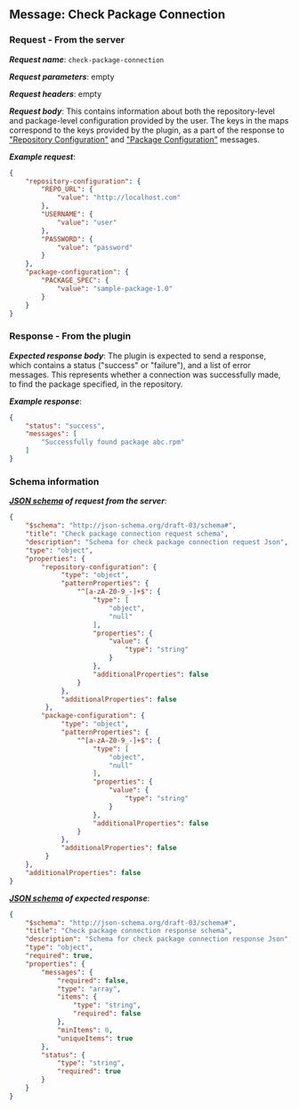 ## Message: Check Package Connection
 
### Request - From the server

***Request name***: ```check-package-connection```

***Request parameters***: empty

***Request headers***: empty

***Request body***: This contains information about both the repository-level and package-level configuration provided by the user. The keys in the maps correspond to the keys provided by the plugin, as a part of the response to ["Repository Configuration"](repository_configuration.md) and ["Package Configuration"](package_configuration.md) messages.

***Example request***:
```json
{
    "repository-configuration": {
        "REPO_URL": {
            "value": "http://localhost.com"
        },
        "USERNAME": {
            "value": "user"
        },
        "PASSWORD": {
            "value": "password"
        }
    },
    "package-configuration": {
        "PACKAGE_SPEC": {
            "value": "sample-package-1.0"
        }
    }
}
```

### Response - From the plugin

***Expected response body***: The plugin is expected to send a response, which contains a status ("success" or "failure"), and a list of error messages. This represents whether a connection was successfully made, to find the package specified, in the repository.

***Example response***:
```json
{
    "status": "success",
    "messages": [
        "Successfully found package abc.rpm"
    ]
}
```

### Schema information

***[JSON schema](http://json-schema.org) of request from the server***:
```json
{
    "$schema": "http://json-schema.org/draft-03/schema#",
    "title": "Check package connection request schema",
    "description": "Schema for check package connection request Json",
    "type": "object",
    "properties": {
        "repository-configuration": {
             "type": "object",
             "patternProperties": {
                 "^[a-zA-Z0-9_-]+$": {
                     "type": [
                         "object",
                         "null"
                     ],
                     "properties": {
                         "value": {
                             "type": "string"
                         }
                     },
                     "additionalProperties": false
                 }
             },
             "additionalProperties": false
         },
        "package-configuration": {
             "type": "object",
             "patternProperties": {
                 "^[a-zA-Z0-9_-]+$": {
                     "type": [
                         "object",
                         "null"
                     ],
                     "properties": {
                         "value": {
                             "type": "string"
                         }
                     },
                     "additionalProperties": false
                 }
             },
             "additionalProperties": false
         }
    },
    "additionalProperties": false
}
```

***[JSON schema](http://json-schema.org) of expected response***:
```json
{
    "$schema": "http://json-schema.org/draft-03/schema#",
    "title": "Check package connection response schema",
    "description": "Schema for check package connection response Json",
    "type": "object",
    "required": true,
    "properties": {
        "messages": {
            "required": false,
            "type": "array",
            "items": {
                "type": "string",
                "required": false
            },
            "minItems": 0,
            "uniqueItems": true
        },
        "status": {
            "type": "string",
            "required": true
        }
    }
}
```
